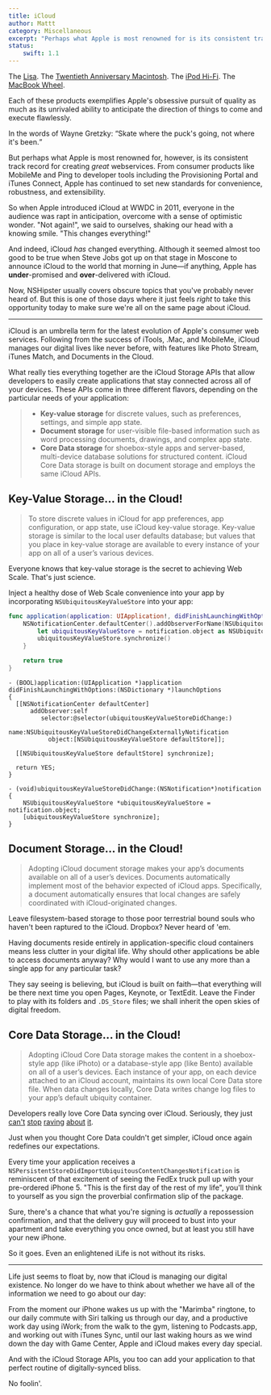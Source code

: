 ```yaml
---
title: iCloud
author: Mattt
category: Miscellaneous
excerpt: "Perhaps what Apple is most renowned for is its consistent track record for creating great webservices. From consumer products like MobileMe and Ping to developer tools including the Provisioning Portal and iTunes Connect, Apple has continued to set new standards for convenience, robustness, and extensibility."
status:
    swift: 1.1
---
```


The [Lisa](https://en.wikipedia.org/wiki/Apple_Lisa). The [Twentieth Anniversary Macintosh](https://en.wikipedia.org/wiki/Twentieth_Anniversary_Macintosh). The [iPod Hi-Fi](https://en.wikipedia.org/wiki/IPod_Hi-Fi). The [MacBook Wheel](https://www.youtube.com/watch?v=9BnLbv6QYcA).

Each of these products exemplifies Apple's obsessive pursuit of quality as much as its unrivaled ability to anticipate the direction of things to come and execute flawlessly.

In the words of Wayne Gretzky: <q>Skate where the puck's going, not where it's been.</q>

But perhaps what Apple is most renowned for, however, is its consistent track record for creating _great_ webservices. From consumer products like MobileMe and Ping to developer tools including the Provisioning Portal and iTunes Connect, Apple has continued to set new standards for convenience, robustness, and extensibility.

So when Apple introduced iCloud at WWDC in 2011, everyone in the audience was rapt in anticipation, overcome with a sense of optimistic wonder. "Not again!", we said to ourselves, shaking our head with a knowing smile. "This changes everything!"

And indeed, iCloud _has_ changed everything. Although it seemed almost too good to be true when Steve Jobs got up on that stage in Moscone to announce iCloud to the world that morning in June—if anything, Apple has **under**-promised and **over**-delivered with iCloud.

Now, NSHipster usually covers obscure topics that you've probably never heard of. But this is one of those days where it just feels _right_ to take this opportunity today to make sure we're all on the same page about iCloud.

---

iCloud is an umbrella term for the latest evolution of Apple's consumer web services. Following from the success of iTools, .Mac, and MobileMe, iCloud manages our digital lives like never before, with features like Photo Stream, iTunes Match, and Documents in the Cloud.

What really ties everything together are the iCloud Storage APIs that allow developers to easily create applications that stay connected across all of your devices. These APIs come in three different flavors, depending on the particular needs of your application:

> - **Key-value storage** for discrete values, such as preferences, settings, and simple app state.
> - **Document storage** for user-visible file-based information such as word processing documents, drawings, and complex app state.
> - **Core Data storage** for shoebox-style apps and server-based, multi-device database solutions for structured content. iCloud Core Data storage is built on document storage and employs the same iCloud APIs.

## Key-Value Storage... in the Cloud!

> To store discrete values in iCloud for app preferences, app configuration, or app state, use iCloud key-value storage. Key-value storage is similar to the local user defaults database; but values that you place in key-value storage are available to every instance of your app on all of a user’s various devices.

Everyone knows that key-value storage is the secret to achieving Web Scale. That's just science.

Inject a healthy dose of Web Scale convenience into your app by incorporating `NSUbiquitousKeyValueStore` into your app:

```swift
func application(application: UIApplication!, didFinishLaunchingWithOptions launchOptions: NSDictionary!) -> Bool {
    NSNotificationCenter.defaultCenter().addObserverForName(NSUbiquitousKeyValueStoreDidChangeExternallyNotification, object: NSUbiquitousKeyValueStore.defaultStore(), queue: NSOperationQueue.mainQueue()) { (notification) in
        let ubiquitousKeyValueStore = notification.object as NSUbiquitousKeyValueStore
        ubiquitousKeyValueStore.synchronize()
    }

    return true
}
```

```objc
- (BOOL)application:(UIApplication *)application
didFinishLaunchingWithOptions:(NSDictionary *)launchOptions
{
  [[NSNotificationCenter defaultCenter]
      addObserver:self
         selector:@selector(ubiquitousKeyValueStoreDidChange:)
             name:NSUbiquitousKeyValueStoreDidChangeExternallyNotification
           object:[NSUbiquitousKeyValueStore defaultStore]];

  [[NSUbiquitousKeyValueStore defaultStore] synchronize];

  return YES;
}

- (void)ubiquitousKeyValueStoreDidChange:(NSNotification*)notification {
    NSUbiquitousKeyValueStore *ubiquitousKeyValueStore = notification.object;
    [ubiquitousKeyValueStore synchronize];
}
```

## Document Storage... in the Cloud!

> Adopting iCloud document storage makes your app’s documents available on all of a user’s devices. Documents automatically implement most of the behavior expected of iCloud apps. Specifically, a document automatically ensures that local changes are safely coordinated with iCloud-originated changes.

Leave filesystem-based storage to those poor terrestrial bound souls who haven't been raptured to the iCloud. Dropbox? Never heard of 'em.

Having documents reside entirely in application-specific cloud containers means less clutter in your digital life. Why should other applications be able to access documents anyway? Why would I want to use any more than a single app for any particular task?

They say seeing is believing, but iCloud is built on faith—that everything will be there next time you open Pages, Keynote, or TextEdit. Leave the Finder to play with its folders and `.DS_Store` files; we shall inherit the open skies of digital freedom.

## Core Data Storage... in the Cloud!

> Adopting iCloud Core Data storage makes the content in a shoebox-style app (like iPhoto) or a database-style app (like Bento) available on all of a user’s devices. Each instance of your app, on each device attached to an iCloud account, maintains its own local Core Data store file. When data changes locally, Core Data writes change log files to your app’s default ubiquity container.

Developers really love Core Data syncing over iCloud. Seriously, they just [can't][1] [stop][2] [raving][3] [about][4] [it][5].

Just when you thought Core Data couldn't get simpler, iCloud once again redefines our expectations.

Every time your application receives a `NSPersistentStoreDidImportUbiquitousContentChangesNotification` is reminiscent of that excitement of seeing the FedEx truck pull up with your pre-ordered iPhone 5. "This is the first day of the rest of my life", you'll think to yourself as you sign the proverbial confirmation slip of the package.

Sure, there's a chance that what you're signing is _actually_ a repossession confirmation, and that the delivery guy will proceed to bust into your apartment and take everything you once owned, but at least you still have your new iPhone.

So it goes. Even an enlightened iLife is not without its risks.

---

Life just seems to float by, now that iCloud is managing our digital existence. No longer do we have to think about whether we have all of the information we need to go about our day:

From the moment our iPhone wakes us up with the "Marimba" ringtone, to our daily commute with Siri talking us through our day, and a productive work day using iWork; from the walk to the gym, listening to Podcasts.app, and working out with iTunes Sync, until our last waking hours as we wind down the day with Game Center, Apple and iCloud makes every day special.

And with the iCloud Storage APIs, you too can add your application to that perfect routine of digitally-synced bliss.

No foolin'.

[1]: http://blackpixel.com/blog/2013/03/the-return-of-netnewswire.html
[2]: https://twitter.com/SteveStreza/status/314494942489751553
[3]: http://www.jumsoft.com/2013/01/response-to-sync-issues/
[4]: http://inessential.com/2013/03/27/why_developers_shouldnt_use_icloud_sy
[5]: http://www.theverge.com/2013/3/26/4148628/why-doesnt-icloud-just-work
